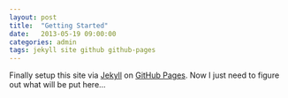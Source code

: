 ```yaml
---
layout: post
title:  "Getting Started"
date:   2013-05-19 09:00:00
categories: admin
tags: jekyll site github github-pages
---
```


Finally setup this site via [Jekyll][jekyll] on [GitHub Pages][github-pages].  Now I just need to figure out what will be put here...



[jekyll]:       http://jekyllrb.com      "Simple, Static Websites"
[github-pages]: http://pages.github.com/ "Quickly publish beautiful pages for you and your projects."
